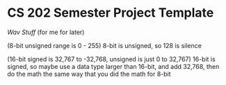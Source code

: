 # CS 202 Semester Project Template




*Wav Stuff* 
(for me for later)

(8-bit unsigned range is 0 - 255)
8-bit is unsigned, so 128 is silence

(16-bit signed is 32,767 to -32,768, unsigned is just 0 to 32,767)
16-bit is signed, so maybe use a data type larger than 16-bit, and add 32,768, then do the math the same way that you did the math for 8-bit